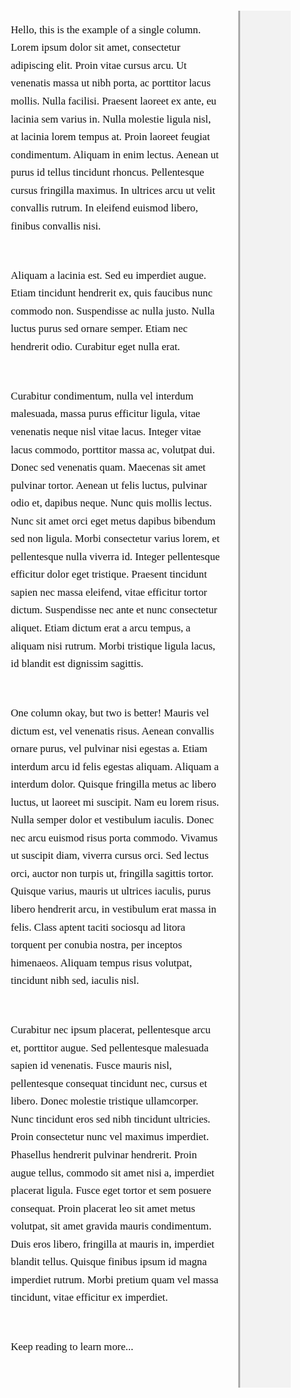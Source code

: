 <html lang="en">
<head>
  <meta charset="UTF-8" />
  <meta name="viewport" content="width=device-width, initial-scale=1.0"/>
  <title>Juncture-Style Story</title>
  <style>
    body {
      margin: 0;
      font-family: 'Georgia', serif;
      background-color: #fdfdfd;
      color: #111;
    }
    nav {
      background-color: #444;
      color: #fff;
      padding: 1em 2em;
      font-family: sans-serif;
      display: flex;
      gap: 2em;
    }
    .container {
      display: grid;
      grid-template-columns: 4fr 1fr;
      padding: 2em;
      max-width: 1000px;
      margin: auto;
      gap: 2em;
    }
    .narrative p {
      margin-bottom: 3em;
      font-size: 1.2em;
      line-height: 1.7;
    }
    .annotation {
      position: sticky;
      top: 2em;
      background: #f2f2f2;
      padding: 1em;
      border-left: 3px solid #aaa;
      font-size: 0.95em;
      font-style: italic;
    }
    .annotation.hidden {
      visibility: hidden;
      height: 1em;
    }
  </style>
</head>
<body>
  <div class="container">
    <div class="narrative">
      <p data-note="Single. (adj) only one; not one of several.">
        Hello, this is the example of a single column. Lorem ipsum dolor sit amet, consectetur adipiscing elit. Proin vitae cursus arcu. Ut venenatis massa ut nibh porta, ac porttitor lacus mollis. Nulla facilisi. Praesent laoreet ex ante, eu lacinia sem varius in. Nulla molestie ligula nisl, at lacinia lorem tempus at. Proin laoreet feugiat condimentum. Aliquam in enim lectus. Aenean ut purus id tellus tincidunt rhoncus. Pellentesque cursus fringilla maximus. In ultrices arcu ut velit convallis rutrum. In eleifend euismod libero, finibus convallis nisi.

Aliquam a lacinia est. Sed eu imperdiet augue. Etiam tincidunt hendrerit ex, quis faucibus nunc commodo non. Suspendisse ac nulla justo. Nulla luctus purus sed ornare semper. Etiam nec hendrerit odio. Curabitur eget nulla erat.

Curabitur condimentum, nulla vel interdum malesuada, massa purus efficitur ligula, vitae venenatis neque nisl vitae lacus. Integer vitae lacus commodo, porttitor massa ac, volutpat dui. Donec sed venenatis quam. Maecenas sit amet pulvinar tortor. Aenean ut felis luctus, pulvinar odio et, dapibus neque. Nunc quis mollis lectus. Nunc sit amet orci eget metus dapibus bibendum sed non ligula. Morbi consectetur varius lorem, et pellentesque nulla viverra id. Integer pellentesque efficitur dolor eget tristique. Praesent tincidunt sapien nec massa eleifend, vitae efficitur tortor dictum. Suspendisse nec ante et nunc consectetur aliquet. Etiam dictum erat a arcu tempus, a aliquam nisi rutrum. Morbi tristique ligula lacus, id blandit est dignissim sagittis.
      </p>
      <p data-note="Two. (number) equivalent to the sum of one and one; one less than three; 2.">
        One column okay, but two is better! Mauris vel dictum est, vel venenatis risus. Aenean convallis ornare purus, vel pulvinar nisi egestas a. Etiam interdum arcu id felis egestas aliquam. Aliquam a interdum dolor. Quisque fringilla metus ac libero luctus, ut laoreet mi suscipit. Nam eu lorem risus. Nulla semper dolor et vestibulum iaculis. Donec nec arcu euismod risus porta commodo. Vivamus ut suscipit diam, viverra cursus orci. Sed lectus orci, auctor non turpis ut, fringilla sagittis tortor. Quisque varius, mauris ut ultrices iaculis, purus libero hendrerit arcu, in vestibulum erat massa in felis. Class aptent taciti sociosqu ad litora torquent per conubia nostra, per inceptos himenaeos. Aliquam tempus risus volutpat, tincidunt nibh sed, iaculis nisl.

Curabitur nec ipsum placerat, pellentesque arcu et, porttitor augue. Sed pellentesque malesuada sapien id venenatis. Fusce mauris nisl, pellentesque consequat tincidunt nec, cursus et libero. Donec molestie tristique ullamcorper. Nunc tincidunt eros sed nibh tincidunt ultricies. Proin consectetur nunc vel maximus imperdiet. Phasellus hendrerit pulvinar hendrerit. Proin augue tellus, commodo sit amet nisi a, imperdiet placerat ligula. Fusce eget tortor et sem posuere consequat. Proin placerat leo sit amet metus volutpat, sit amet gravida mauris condimentum. Duis eros libero, fringilla at mauris in, imperdiet blandit tellus. Quisque finibus ipsum id magna imperdiet rutrum. Morbi pretium quam vel massa tincidunt, vitae efficitur ex imperdiet.
      </p>
      <p data-note="">
        Keep reading to learn more...
      </p>
    </div>
    <div class="annotation" id="annotation-box"></div>
  </div>

  <script>
    const annotationBox = document.getElementById("annotation-box");
    const paragraphs = document.querySelectorAll(".narrative p");

    function updateAnnotation() {
      let found = false;
      for (let i = 0; i < paragraphs.length; i++) {
        const rect = paragraphs[i].getBoundingClientRect();
        if (rect.top >= 0 && rect.top < window.innerHeight / 2) {
          const note = paragraphs[i].dataset.note;
          if (note) {
            annotationBox.textContent = note;
            annotationBox.classList.remove("hidden");
          } else {
            annotationBox.textContent = "";
            annotationBox.classList.add("hidden");
          }
          found = true;
          break;
        }
      }
      if (!found) {
        annotationBox.textContent = "";
        annotationBox.classList.add("hidden");
      }
    }

    window.addEventListener("scroll", updateAnnotation);
    window.addEventListener("load", updateAnnotation);
  </script>
</body>
</html>
